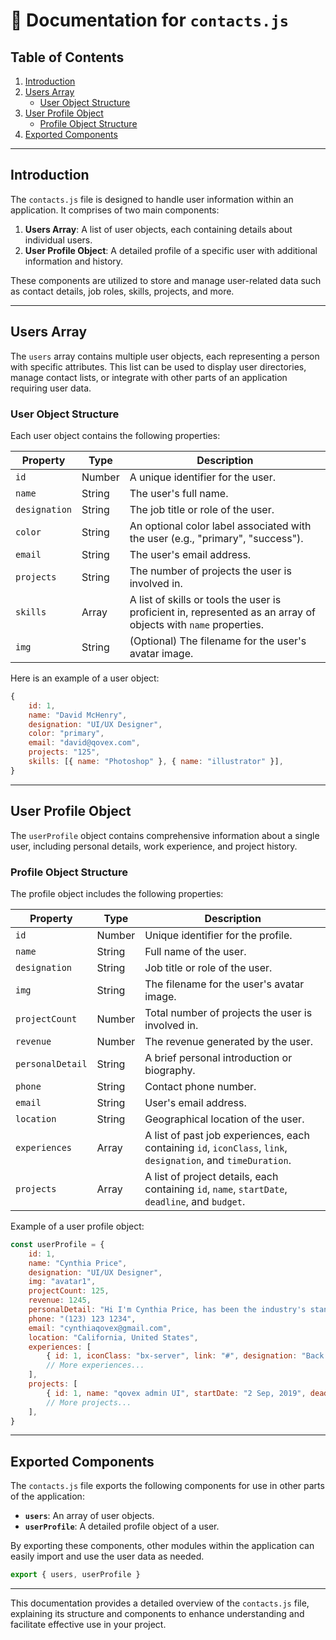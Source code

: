 # 📄 Documentation for `contacts.js`

## Table of Contents
1. [Introduction](#introduction)
2. [Users Array](#users-array)
    - [User Object Structure](#user-object-structure)
3. [User Profile Object](#user-profile-object)
    - [Profile Object Structure](#profile-object-structure)
4. [Exported Components](#exported-components)

---

## Introduction

The `contacts.js` file is designed to handle user information within an application. It comprises of two main components:

1. **Users Array**: A list of user objects, each containing details about individual users.
2. **User Profile Object**: A detailed profile of a specific user with additional information and history.

These components are utilized to store and manage user-related data such as contact details, job roles, skills, projects, and more.

---

## Users Array

The `users` array contains multiple user objects, each representing a person with specific attributes. This list can be used to display user directories, manage contact lists, or integrate with other parts of an application requiring user data.

### User Object Structure

Each user object contains the following properties:

| Property    | Type     | Description                                                                          |
|-------------|----------|--------------------------------------------------------------------------------------|
| `id`        | Number   | A unique identifier for the user.                                                    |
| `name`      | String   | The user's full name.                                                                |
| `designation` | String | The job title or role of the user.                                                   |
| `color`     | String   | An optional color label associated with the user (e.g., "primary", "success").       |
| `email`     | String   | The user's email address.                                                            |
| `projects`  | String   | The number of projects the user is involved in.                                      |
| `skills`    | Array    | A list of skills or tools the user is proficient in, represented as an array of objects with `name` properties. |
| `img`       | String   | (Optional) The filename for the user's avatar image.                                 |

Here is an example of a user object:

```javascript
{
    id: 1,
    name: "David McHenry",
    designation: "UI/UX Designer",
    color: "primary",
    email: "david@qovex.com",
    projects: "125",
    skills: [{ name: "Photoshop" }, { name: "illustrator" }],
}
```

---

## User Profile Object

The `userProfile` object contains comprehensive information about a single user, including personal details, work experience, and project history.

### Profile Object Structure

The profile object includes the following properties:

| Property          | Type   | Description                                                                 |
|-------------------|--------|-----------------------------------------------------------------------------|
| `id`              | Number | Unique identifier for the profile.                                          |
| `name`            | String | Full name of the user.                                                      |
| `designation`     | String | Job title or role of the user.                                              |
| `img`             | String | The filename for the user's avatar image.                                   |
| `projectCount`    | Number | Total number of projects the user is involved in.                           |
| `revenue`         | Number | The revenue generated by the user.                                          |
| `personalDetail`  | String | A brief personal introduction or biography.                                 |
| `phone`           | String | Contact phone number.                                                       |
| `email`           | String | User's email address.                                                       |
| `location`        | String | Geographical location of the user.                                          |
| `experiences`     | Array  | A list of past job experiences, each containing `id`, `iconClass`, `link`, `designation`, and `timeDuration`. |
| `projects`        | Array  | A list of project details, each containing `id`, `name`, `startDate`, `deadline`, and `budget`. |

Example of a user profile object:

```javascript
const userProfile = {
    id: 1,
    name: "Cynthia Price",
    designation: "UI/UX Designer",
    img: "avatar1",
    projectCount: 125,
    revenue: 1245,
    personalDetail: "Hi I'm Cynthia Price, has been the industry's standard dummy text...",
    phone: "(123) 123 1234",
    email: "cynthiaqovex@gmail.com",
    location: "California, United States",
    experiences: [
        { id: 1, iconClass: "bx-server", link: "#", designation: "Back end Developer", timeDuration: "2016 - 19" },
        // More experiences...
    ],
    projects: [
        { id: 1, name: "qovex admin UI", startDate: "2 Sep, 2019", deadline: "20 Oct, 2019", budget: "$506" },
        // More projects...
    ],
}
```

---

## Exported Components

The `contacts.js` file exports the following components for use in other parts of the application:

- **`users`**: An array of user objects.
- **`userProfile`**: A detailed profile object of a user.

By exporting these components, other modules within the application can easily import and use the user data as needed.

```javascript
export { users, userProfile }
```

---

This documentation provides a detailed overview of the `contacts.js` file, explaining its structure and components to enhance understanding and facilitate effective use in your project.